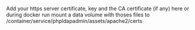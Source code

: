 Add your https server certificate, key and the CA certificate (if any) here
or during docker run mount a data volume with thoses files to /container/service/phpldapadmin/assets/apache2/certs
